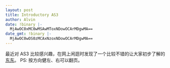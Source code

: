 ```yaml
---
layout: post
title: Introductory AS3
author: Alvin
date: !binary |-
  MjAwOC0xMC0wMSAwMToxNDowOCArMDgwMA==
date_gmt: !binary |-
  MjAwOC0wOS0zMCAxNzoxNDowOCArMDgwMA==
---
```

最近对 AS3 比较感兴趣，在网上闲逛时发现了一个比较不错的让大家初步了解的<a target="_blank" href="http://gskinner.com/talks/as3workshop/">东东</a>。
PS: 按方向健左、右可以翻页。

